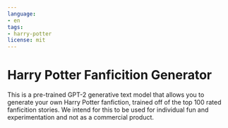 ```yaml
---
language: 
- en
tags:
- harry-potter
license: mit
---
```


# Harry Potter Fanficition Generator

This is a pre-trained GPT-2 generative text model that allows you to generate your own Harry Potter fanfiction, trained off of the top 100 rated fanficition stories. We intend for this to be used for individual fun and experimentation and not as a commercial product. 
